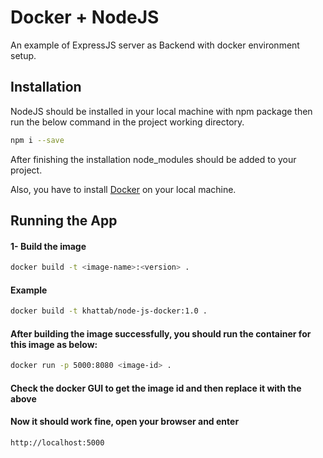 # Docker + NodeJS

An example of ExpressJS server as Backend with docker environment setup.

## Installation

NodeJS should be installed in your local machine with npm package then run the below command in the project working directory.

```bash
npm i --save
```
After finishing the installation node_modules should be added to your project. 

Also, you have to install [Docker](https://www.docker.com/) on your local machine.

## Running the App

#### 1- Build the image
```bash
docker build -t <image-name>:<version> .
```
#### Example 

```bash
docker build -t khattab/node-js-docker:1.0 .
```
#### After building the image successfully, you should run the container for this image as below: 

```bash
docker run -p 5000:8080 <image-id> .
```
#### Check the docker GUI to get the image id and then replace it with the above <image-id>

#### Now it should work fine, open your browser and enter 

```http://localhost:5000```


